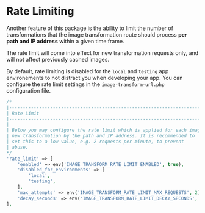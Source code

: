 # Rate Limiting

Another feature of this package is the ability to limit the number of transformations that the image transformation route should process **per path and IP address** within a given time frame.

The rate limit will come into effect for new transformation requests only, and will not affect previously cached images.

By default, rate limiting is disabled for the `local` and `testing` app environements to not distract you when developing your app. You can configure the rate limit settings in the `image-transform-url.php` configuration file.

```php
/*
|--------------------------------------------------------------------------
| Rate Limit
|--------------------------------------------------------------------------
|
| Below you may configure the rate limit which is applied for each image
| new transformation by the path and IP address. It is recommended to
| set this to a low value, e.g. 2 requests per minute, to prevent
| abuse.
*/
'rate_limit' => [
    'enabled' => env('IMAGE_TRANSFORM_RATE_LIMIT_ENABLED', true),
    'disabled_for_environments' => [
        'local',
        'testing',
    ],
    'max_attempts' => env('IMAGE_TRANSFORM_RATE_LIMIT_MAX_REQUESTS', 2),
    'decay_seconds' => env('IMAGE_TRANSFORM_RATE_LIMIT_DECAY_SECONDS', 60),
],
```
